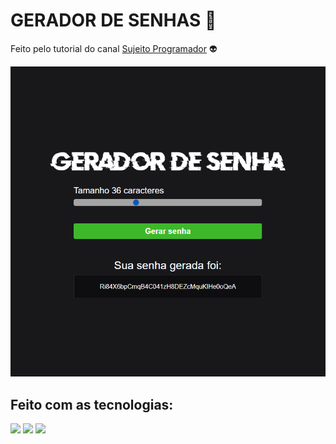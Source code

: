 # GERADOR DE SENHAS 🔑

Feito pelo tutorial do canal  <a href="https://www.youtube.com/watch?v=i6t2jaRxos4">Sujeito Programador</a> 👽

<img src="https://raw.githubusercontent.com/vivianezzt/gerador-de-senhas/main/img/gerador.png">

## Feito com as tecnologias:
<div style="display: inline_block">
  <img height="35rem" src="https://img.shields.io/badge/HTML5-E34F26?style=for-the-badge&logo=html5&logoColor=white"/>
  <img height="35rem" src="https://img.shields.io/badge/CSS3-1572B6?style=for-the-badge&logo=css3&logoColor=white"/>
  <img height="35rem" src="https://img.shields.io/badge/JavaScript-F7DF1E?style=for-the-badge&logo=javascript&logoColor=black"/>
</div>

